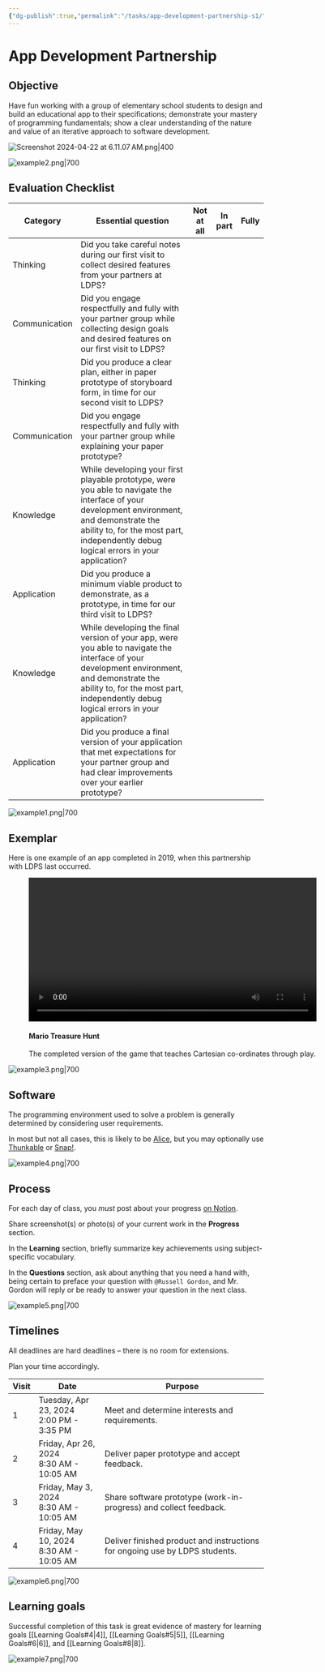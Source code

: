 ```yaml
---
{"dg-publish":true,"permalink":"/tasks/app-development-partnership-s1/","dgHomeLink":true,"dgShowToc":true}
---
```


# App Development Partnership

## Objective

Have fun working with a group of elementary school students to design and build an educational app to their specifications; demonstrate your mastery of programming fundamentals; show a clear understanding of the nature and value of an iterative approach to software development.

![Screenshot 2024-04-22 at 6.11.07 AM.png|400](/img/user/Media/Screenshot%202024-04-22%20at%206.11.07%E2%80%AFAM.png)

![example2.png|700](/img/user/Media/example2.png)

## Evaluation Checklist

|Category|Essential question|Not at all|In part|Fully|
|-|-|-|-|-|
|Thinking|Did you take careful notes during our first visit to collect desired features from your partners at LDPS?||||
|Communication|Did you engage respectfully and fully with your partner group while collecting design goals and desired features on our first visit to LDPS?||||
|Thinking|Did you produce a clear plan, either in paper prototype of storyboard form, in time for our second visit to LDPS?||||
|Communication|Did you engage respectfully and fully with your partner group while explaining your paper prototype?||||
|Knowledge|While developing your first playable prototype, were you able to navigate the interface of your development environment, and demonstrate the ability to, for the most part, independently debug logical errors in your application?||||
|Application|Did you produce a minimum viable product to demonstrate, as a prototype, in time for our third visit to LDPS?||||
|Knowledge|While developing the final version of your app, were you able to navigate the interface of your development environment, and demonstrate the ability to, for the most part, independently debug logical errors in your application?||||
|Application|Did you produce a final version of your application that met expectations for your partner group and had clear improvements over your earlier prototype?||||

![example1.png|700](/img/user/Media/example1.png)

## Exemplar

Here is one example of an app completed in 2019, when this partnership with LDPS last occurred.

<figure style="width: 568px;">
	<video width="568" height="" controls preload="metadata">
	  <source src="https://www.russellgordon.ca/linked-media/Video/mario-treasure-hunt.mp4#t=0.2" type="video/mp4">
	Your browser does not support the video tag.
	</video>
	<figcaption>
		<h4>Mario Treasure Hunt</h4>
		<p>The completed version of the game that teaches Cartesian co-ordinates through play.</p>
	</figcaption>
</figure>

![example3.png|700](/img/user/Media/example3.png)

## Software

The programming environment used to solve a problem is generally determined by considering user requirements.

In most but not all cases, this is likely to be [Alice](https://www.alice.org/resources/), but you may optionally use [Thunkable](https://thunkable.com) or [Snap!](https://snap.berkeley.edu).

![example4.png|700](/img/user/Media/example4.png)

## Process

For each day of class, you *must* post about your progress [on Notion](https://notion.so).

Share screenshot(s) or photo(s) of your current work in the **Progress** section.

In the **Learning** section, briefly summarize key achievements using subject-specific vocabulary.

In the **Questions** section, ask about anything that you need a hand with, being certain to preface your question with `@Russell Gordon`, and Mr. Gordon will reply or be ready to answer your question in the next class.

![example5.png|700](/img/user/Media/example5.png)

## Timelines

All deadlines are hard deadlines – there is no room for extensions.

Plan your time accordingly.

|Visit|Date|Purpose|
|-|-|-|
|1|Tuesday, Apr 23, 2024<br/>2:00 PM - 3:35 PM|Meet and determine interests and requirements.|
|2|Friday, Apr 26, 2024<br/>8:30 AM - 10:05 AM|Deliver paper prototype and accept feedback.|
|3|Friday, May 3, 2024<br/>8:30 AM - 10:05 AM|Share software prototype (work-in-progress) and collect feedback.|
|4|Friday, May 10, 2024<br/>8:30 AM - 10:05 AM|Deliver finished product and instructions for ongoing use by LDPS students.|

![example6.png|700](/img/user/Media/example6.png)

## Learning goals

Successful completion of this task is great evidence of mastery for learning goals [[Learning Goals#4\|4]], [[Learning Goals#5\|5]], [[Learning Goals#6\|6]], and [[Learning Goals#8\|8]].

![example7.png|700](/img/user/Media/example7.png)